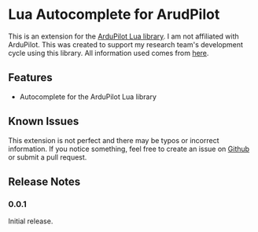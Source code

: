 # Lua Autocomplete for ArudPilot

This is an extension for the [ArduPilot Lua library](https://ardupilot.org/copter/docs/common-lua-scripts.html). I am not affiliated with ArduPilot. This was created to support my research team's development cycle using this library. All information used comes from [here](https://github.com/ArduPilot/ardupilot/blob/master/libraries/AP_Scripting/docs/docs.lua).

## Features

- Autocomplete for the ArduPilot Lua library

## Known Issues

This extension is not perfect and there may be typos or incorrect information. If you notice something, feel free to create an issue on [Github](https://github.com/aided-research/ardupilot-lua-vscode-extension) or submit a pull request.

## Release Notes

### 0.0.1

Initial release.